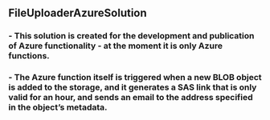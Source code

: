 ## FileUploaderAzureSolution

### **- This solution is created for the development and publication of Azure functionality - at the moment it is only Azure functions.** 

### **- The Azure function itself is triggered when a new BLOB object is added to the storage, and it generates a SAS link that is only valid for an hour, and sends an email to the address specified in the object’s metadata.**
